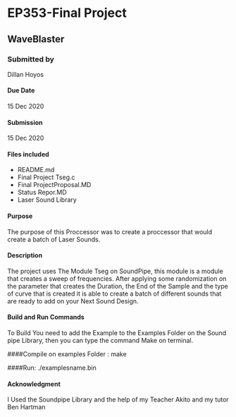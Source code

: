 # EP353-Final Project
## WaveBlaster

### Submitted by
Dillan Hoyos
#### Due Date
15 Dec 2020
#### Submission
15 Dec 2020
#### Files included
 * README.md
 * Final Project Tseg.c
 * Final ProjectProposal.MD
 * Status Repor.MD
 * Laser Sound Library


#### Purpose 
The purpose of this Proccessor was to create a proccessor that would create a batch of Laser Sounds.
#### Description
The project uses The Module Tseg on SoundPipe, this module is a module that creates a sweep of frequencies. After applying some randomization on the parameter that creates the Duration, the End of the Sample and the type of curve that is created it is able to create a batch of different sounds that are ready to add on your Next Sound Design.
#### Build and Run Commands
To Build You need to add the Example to the Examples Folder on the Sound pipe Library, then you can type the command Make on terminal.

####Compile on examples Folder : 
make 


####Run:
./examplesname.bin


#### Acknowledgment 
I Used the Soundpipe Library and the help of my Teacher Akito and my tutor Ben Hartman
 



